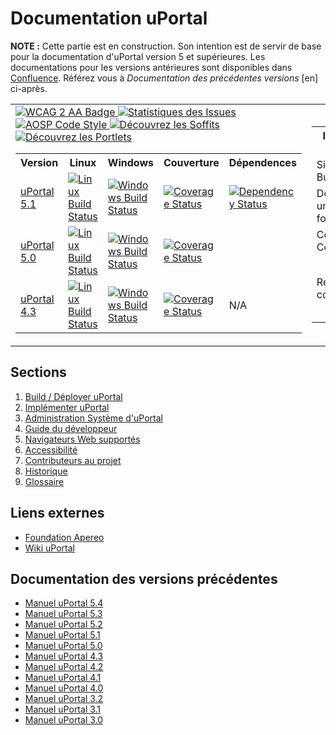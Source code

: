 ﻿<link rel="stylesheet" href="../css/reset_image_size.css">

# Documentation uPortal

**NOTE :** Cette partie est en construction. Son intention est de servir de base
pour la documentation d'uPortal version 5 et supérieures.
Les documentations pour les versions antérieures sont disponibles dans
[Confluence](https://wiki.jasig.org).  Référez vous à *Documentation des précédentes versions* \[en\]
ci-après.

<table border="0">
  <tr>
    <td>
      <a href="https://www.w3.org/TR/WCAG20/">
        <img src="https://www.w3.org/WAI/wcag2AA-blue-v.svg" alt="WCAG 2 AA Badge">
      </a>
      <a href="http://issuestats.com/github/Jasig/uPortal">
        <img src="http://issuestats.com/github/Jasig/uPortal/badge/pr" alt="Statistiques des Issues">
      </a>
      <a href="https://source.android.com/setup/contribute/code-style">
        <img src="https://img.shields.io/badge/code_style-AOSP-green.svg?style=flat" alt="AOSP Code Style">
      </a>
      <a href="https://github.com/search?q=topic%3Auportal+topic%3Asoffit&type=Repositories">
        <img src="https://img.shields.io/badge/discover-soffits-blue.svg?style=flat" alt="Découvrez les Soffits">
      </a>
      <a href="https://github.com/search?q=topic%3Auportal+topic%3Aportlet&type=Repositories">
        <img src="https://img.shields.io/badge/discover-portlets-blue.svg?style=flat" alt="Découvrez les Portlets">
      </a>
      <br>
      <table>
        <tr>
          <th>
            Version
          </th>
          <th>
            Linux
          </th>
          <th>
            Windows
          </th>
          <th>
            Couverture
          </th>
          <th>
            Dépendences
          </th>
        </tr>
        <tr>
          <td>
            <a href="https://github.com/Jasig/uPortal/tree/master">
              uPortal 5.1
            </a>
          </td>
          <td>
            <a href="https://travis-ci.org/Jasig/uPortal">
              <img src="https://travis-ci.org/Jasig/uPortal.svg?branch=master" alt="Linux Build Status">
            </a>
          </td>
          <td>
            <a href="https://ci.appveyor.com/project/drewwills/uportal/branch/master">
              <img src="https://ci.appveyor.com/api/projects/status/8t95sjt090mf62dh/branch/master?svg=true" alt="Windows Build Status">
            </a>
          </td>
          <td>
            <a href="https://coveralls.io/github/Jasig/uPortal?branch=master">
              <img src="https://coveralls.io/repos/github/Jasig/uPortal/badge.svg?branch=master" alt="Coverage Status">
            </a>
          </td>
          <td>
            <a href='https://www.versioneye.com/user/projects/59e525762de28c000f9188ae'>
              <img src='https://www.versioneye.com/user/projects/59e525762de28c000f9188ae/badge.svg?style=flat-square' alt="Dependency Status" />
            </a>
          </td>
        </tr>
        <tr>
          <td>
            <a href="https://github.com/Jasig/uPortal/tree/rel-5-0-patches">
              uPortal 5.0
            </a>
          </td>
          <td>
            <a href="https://travis-ci.org/Jasig/uPortal">
              <img src="https://travis-ci.org/Jasig/uPortal.svg?branch=rel-5-0-patches" alt="Linux Build Status">
            </a>
          </td>
          <td>
            <a href="https://ci.appveyor.com/project/drewwills/uportal/branch/rel-5-0-patches">
              <img src="https://ci.appveyor.com/api/projects/status/8t95sjt090mf62dh/branch/rel-5-0-patches?svg=true" alt="Windows Build Status">
            </a>
          </td>
          <td>
            <a href="https://coveralls.io/github/Jasig/uPortal?branch=rel-5-0-patches">
              <img src="https://coveralls.io/repos/github/Jasig/uPortal/badge.svg?branch=rel-5-0-patches" alt="Coverage Status">
            </a>
          </td>
        </tr>
        <tr>
          <td>
            <a href="https://github.com/Jasig/uPortal/tree/rel-4-3-patches">
              uPortal 4.3
            </a>
          </td>
          <td>
            <a href="https://travis-ci.org/Jasig/uPortal">
              <img src="https://travis-ci.org/Jasig/uPortal.svg?branch=rel-4-3-patches" alt="Linux Build Status">
            </a>
          </td>
          <td>
            <a href="https://ci.appveyor.com/project/drewwills/uportal/branch/rel-4-3-patches">
              <img src="https://ci.appveyor.com/api/projects/status/8t95sjt090mf62dh/branch/rel-4-3-patches?svg=true" alt="Windows Build Status">
            </a>
          </td>
          <td>
            <a href="https://coveralls.io/github/Jasig/uPortal?branch=rel-4-3-patches">
              <img src="https://coveralls.io/repos/github/Jasig/uPortal/badge.svg?branch=rel-4-3-patches" alt="Coverage Status">
            </a>
          </td>
          <td>
            N/A
          </td>
        </tr>
      </table>
    </td>
    <td>
      <table>
        <tr>
          <th>
            Impliquez-vous
          </th>
          <th>
            Accès
          </th>
        </tr>
        <tr>
          <td>
            Signalez un Bug
          </td>
          <td>
            <a href="https://issues.jasig.org/browse/UP">
              <img src="https://img.shields.io/badge/issue_tacker-Jira-green.svg?style=flat" alt="Issue Tracker">
            </a>
          </td>
        </tr>
        <tr>
          <td>
            Demandez une fonctionnalité
          </td>
          <td>
            <a href="https://issues.jasig.org/browse/UP">
              <img src="https://img.shields.io/badge/issue_tacker-Jira-green.svg?style=flat" alt="Issue Tracker">
            </a>
          </td>
        </tr>
        <tr>
          <td>
            Contribuez au Code
          </td>
          <td>
            <a href="CONTRIBUTING.md">
              <img src="https://img.shields.io/badge/contributing-guide-green.svg?style=flat" alt="Contributing Guide">
            </a>
          </td>
        </tr>
        <tr>
          <td>
            Rejoignez nos conversations
          </td>
          <td>
            <a href="https://gitter.im/Jasig/uPortal?utm_source=badge&amp;utm_medium=badge&amp;utm_campaign=pr-badge">
              <img src="https://badges.gitter.im/Jasig/uPortal.svg" alt="Gitter">
            </a>
            <br>
            <a href="https://www.irccloud.com/invite?channel=%23jasig-uportal&amp;hostname=irc.freenode.net&amp;port=6697&amp;ssl=1">
              <img src="https://img.shields.io/badge/IRC-%23jasig--uportal-1e72ff.svg?style=flat" alt="uPortal on IRC">
            </a>
            <br>
            <a href="https://twitter.com/uPortal">
              <img src="https://img.shields.io/twitter/follow/uPortal.svg?style=social&amp;label=Follow" alt="Twitter Follow">
            </a>
          </td>
        </tr>
      </table>
    </td>
  </tr>
</table>

## Sections

1.  [Build / Déployer uPortal](monter-et-deployer-uportal.md)
2.  [Implémenter uPortal](implementer/README.md)
3.  [Administration Système d'uPortal](sysadmin/README.md)
4.  [Guide du développeur](developper/README.md)
5.  [Navigateurs Web supportés](NAVIGATEURS_SUPPORTES.md)
6.  [Accessibilité](ACCESSIBILITE.md)
7.  [Contributeurs au projet](COMMITTERS.md)
8.  [Historique](HISTORIQUE.md)
9.  [Glossaire](GLOSSAIRE.md)

## Liens externes

* [Foundation Apereo ](https://www.apereo.org/)
* [Wiki uPortal](https://wiki.jasig.org/display/UPC/Home)

## Documentation des versions précédentes

-   [Manuel uPortal 5.4](https://github.com/jasig/uportal/tree/v5.4.1/docs/fr)
-   [Manuel uPortal 5.3](https://github.com/jasig/uportal/tree/v5.3.2/docs/fr)
-   [Manuel uPortal 5.2](https://github.com/jasig/uportal/tree/v5.2.0/docs/fr)
-   [Manuel uPortal 5.1](https://github.com/Jasig/uPortal/tree/v5.1.2/docs/fr)
-   [Manuel uPortal 5.0](https://github.com/Jasig/uPortal/tree/v5.0.7/docs/fr)
-   [Manuel uPortal 4.3](https://wiki.jasig.org/display/UPM43/Home)
-   [Manuel uPortal 4.2](https://wiki.jasig.org/display/UPM42/Home)
-   [Manuel uPortal 4.1](https://wiki.jasig.org/display/UPM41/Home)
-   [Manuel uPortal 4.0](https://wiki.jasig.org/display/UPM40/Home)
-   [Manuel uPortal 3.2](https://wiki.jasig.org/display/UPM32/Home)
-   [Manuel uPortal 3.1](https://wiki.jasig.org/display/UPM31/Home)
-   [Manuel uPortal 3.0](https://wiki.jasig.org/display/UPM30/Home)
